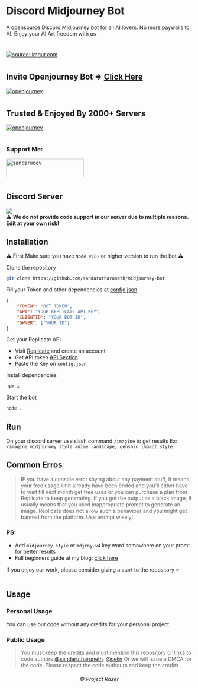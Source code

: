 # Discord Midjourney Bot

A opensource Discord Midjourney bot for all AI lovers. No more paywalls to AI. Enjoy your AI Art freedom with us

#
<a href="https://imgur.com/Bmf1J3P"><img src="https://i.imgur.com/Bmf1J3P.png" title="source: imgur.com" /></a>
#

## Invite Openjourney Bot => <a href="https://openjourneybot.com" target="_blank">Click Here</a>
<a href="https://openjourneybot.com" target="_blank"><img src="https://i.imgur.com/lN76M6r.png" title="openjourney" /></a>
#

## Trusted & Enjoyed By 2000+ Servers
<a href="https://openjourneybot.com" target="_blank"><img src="https://i.imgur.com/jhuIZos.png" title="openjourney" /></a>
#
<h3 align="left">Support Me:</h3>
<p><a href="https://paypal.me/officialrazer" target="_blank"> <img src="https://github.com/andreostrovsky/donate-with-paypal/blob/master/dark.svg" height="50" width="210" alt="sandarudev" /></a>
</p>

#

## Discord Server
<a href="https://discord.gg/cqSEc9FNrE"><img src="https://discord.com/api/guilds/886462690153857054/widget.png?style=banner2"></a><br>
⚠️ <b>We do not provide code support in our server due to multiple reasons. Edit at your own risk!</b>

## Installation
⚠️ First Make sure you have `Node v18+` or higher version to run the bot ⚠️

Clone the repository

```sh
git clone https://github.com/sandarutharuneth/midjourney-bot
```

Fill your Token and other dependencies at [config.json](https://github.com/sandarutharuneth/midjourney-bot/blob/master/src/config/config.json)
```json
{
    "TOKEN": "BOT TOKEN",
    "API": "YOUR REPLICATE API KEY",
    "CLIENTID": "YOUR BOT ID",
    "OWNER": ["YOUR ID"]
}
```

Get your Replicate API
- Visit [Replicate](https://replicate.com) and create an account
- Get API token [API Section](https://replicate.com/account/api-tokens)
- Paste the Key on `config.json`

Install dependencies
```sh
npm i
```

Start the bot
```sh
node .
```

## Run
On your discord server use slash command `/imagine` to get results
Ex: `/imagine midjourney style anime landscape, genshin impact style`

## Common Erros
> IF you have a console error saying about any payment stuff, It means your free usage limit already have been ended and you'll either have to wait till next month get free uses or you can purchase a plan from Replicate to keep generating.
> If you got the output as a black image, It usually means that you used inappropriate prompt to generate an image. Replicate does not allow such a behaviour and you might get banned from the platform. Use prompt wisely!

### PS:
- Add `midjourney style` or `mdjrny-v4` key word somewhere on your promt for better results
- Full beginners guide at my blog: [click here](https://blog.ivongiveaways.com/2023/03/imagine-command-tutorials.html)

If you enjoy our work, please consider giving a start to the repository ⭐️
#

## Usage
### Personal Usage
You can use our code without any credits for your personal project

### Public Usage
> You must keep the credits and must mention this repository or links to code authors [@sandarutharuneth](https://github.com/sandarutharuneth), [@oelin](https://github.com/oelin)
Or we will issue a DMCA for the code. Please respect the code authours and keep the credits.

<h6 align="center">©️ Project Razer</h6>

